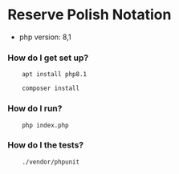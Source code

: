 # Reserve Polish Notation #

* php version: 8,1


### How do I get set up? ###
        
        apt install php8.1
        
        composer install

### How do I run? ###

        php index.php

### How do I the tests? ###

        ./vendor/phpunit

        


